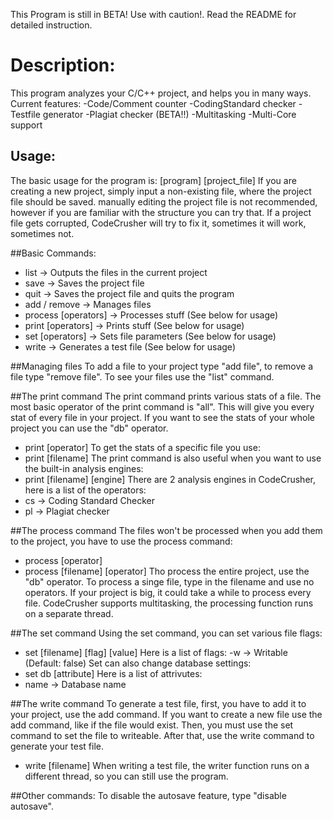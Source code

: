 This Program is still in BETA! Use with caution!. Read the README for detailed instruction.

# Description:
This program analyzes your C/C++ project, and helps you in many ways. Current features:
-Code/Comment counter
-CodingStandard checker
-Testfile generator
-Plagiat checker (BETA!!)
-Multitasking
-Multi-Core support

## Usage:
The basic usage for the program is: [program] [project_file]
If you are creating a new project, simply input a non-existing file, where the project file should be saved. manually editing the project file is not recommended, however if you are familiar with the structure you can try that. If a project file gets corrupted, CodeCrusher will try to fix it, sometimes it will work, sometimes not.

##Basic Commands:
 - list -> Outputs the files in the current project
 - save -> Saves the project file
 - quit -> Saves the project file and quits the program
 - add / remove -> Manages files
 - process [operators] -> Processes stuff (See below for usage)
 - print [operators] -> Prints stuff (See below for usage)
 - set	[operators] -> Sets file parameters (See below for usage)
 - write -> Generates a test file (See below for usage)

##Managing files
To add a file to your project type "add file", to remove a file type "remove file". To see your files use the "list" command.

##The print command
The print command prints various stats of a file. The most basic operator of the print command is "all". This will give you every stat of every file in your project. If you want to see the stats of your whole project you can use the "db" operator.
 - print [operator]
To get the stats of a specific file you use:
 - print [filename]
The print command is also useful when you want to use the built-in analysis engines:
 - print [filename] [engine]
There are 2 analysis engines in CodeCrusher, here is a list of the operators:
 - cs -> Coding Standard Checker
 - pl -> Plagiat checker

##The process command
The files won't be processed when you add them to the project, you have to use the process command:
 - process [operator]
 - process [filename] [operator]
Tho process the entire project, use the "db" operator. To process a singe file, type in the filename and use no operators. If your project is big, it could take a while to process every file. CodeCrusher supports multitasking, the processing function runs on a separate thread. 

##The set command
Using the set command, you can set various file flags:
 - set [filename] [flag] [value]
Here is a list of flags:
 -w -> Writable (Default: false)
Set can also change database settings:
 - set db [attribute]
Here is a list of attrivutes:
 - name -> Database name

##The write command
To generate a test file, first, you have to add it to your project, use the add command. If you want to create a new file use the add command, like if the file would exist. Then, you must use the set command to set the file to writeable. After that, use the write command to generate your test file.
 - write [filename]
When writing a test file, the writer function runs on a different thread, so you can still use the program.

##Other commands:
To disable the autosave feature, type "disable autosave".